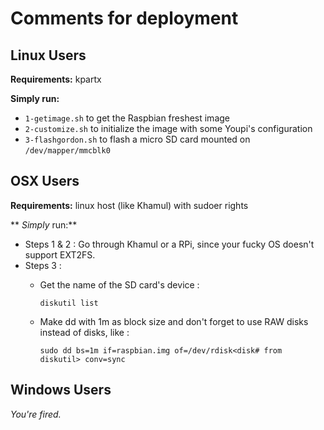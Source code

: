 # Comments for deployment

## Linux Users

**Requirements:** kpartx

**Simply run:**

* ```1-getimage.sh``` to get the Raspbian freshest image
* ```2-customize.sh``` to initialize the image with some Youpi's configuration
* ```3-flashgordon.sh``` to flash a micro SD card mounted on ```/dev/mapper/mmcblk0```



## OSX Users

**Requirements:** linux host (like Khamul) with sudoer rights

** *Simply* run:**
* Steps 1 & 2 : Go through Khamul or a RPi, since your fucky OS doesn't support EXT2FS.
* Steps 3 :
  * Get the name of the SD card's device :

    ```diskutil list```

  * Make dd with 1m as block size and don't forget to use RAW disks instead of disks, like :

    ```sudo dd bs=1m if=raspbian.img of=/dev/rdisk<disk# from diskutil> conv=sync```


## Windows Users

*You're fired.*
